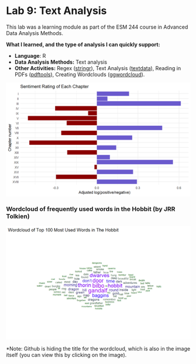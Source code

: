 # Lab 9: Text Analysis

This lab was a learning module as part of the ESM 244 course in Advanced Data Analysis Methods.

**What I learned, and the type of analysis I can quickly support:**
- **Language**: R
- **Data Analysis Methods:** Text analysis
- **Other Activities:** Regex ([stringr](https://cran.r-project.org/web/packages/stringr/index.html)), Text Analysis ([textdata](https://cran.r-project.org/web/packages/textdata/index.html)), Reading in PDFs ([pdftools](https://cran.r-project.org/web/packages/pdftools/index.html)), Creating Wordclouds ([ggwordcloud](https://cran.r-project.org/web/packages/ggwordcloud/index.html)).

![Scale of positive-to-negative words used in the Hobbit](sentiment.png)

### Wordcloud of frequently used words in the Hobbit (by JRR Tolkien)
![Wordcloud of frequently used words in the Hobbit (by JRR Tolkien)](wordcloud.png)

*Note: Github is hiding the title for the wordcloud, which is also in the image itself (you can view this by clicking on the image).
